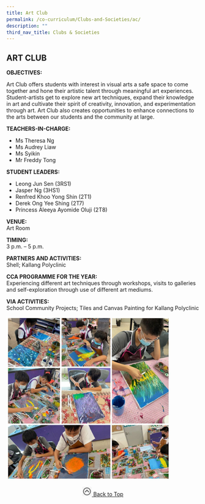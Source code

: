 ```yaml
---
title: Art Club
permalink: /co-curriculum/Clubs-and-Societies/ac/
description: ""
third_nav_title: Clubs & Societies
---
```

## ART CLUB 

**OBJECTIVES:**

Art Club offers students with interest in visual arts a safe space to come together and hone their artistic talent through meaningful art experiences. Student-artists get to explore new art techniques, expand their knowledge in art and cultivate their spirit of creativity, innovation, and experimentation through art. Art Club also creates opportunities to enhance connections to the arts between our students and the community at large.

**TEACHERS-IN-CHARGE:**

*   Ms Theresa Ng
*   Ms Audrey Liaw
*   Ms Syikin
*   Mr Freddy Tong

**STUDENT LEADERS:**

*   Leong Jun Sen (3RS1)
*   Jasper Ng (3HS1)
*   Renfred Khoo Yong Shin (2T1)
*   Derek Ong Yee Shing (2T7)
*   Princess Aleeya Ayomide Oluji (2T8)

**VENUE:**<br>
Art Room

**TIMING:**<br>
3 p.m. – 5 p.m.

**PARTNERS AND ACTIVITIES:**<br>
Shell; Kallang Polyclinic

**CCA PROGRAMME FOR THE YEAR:**<br>
Experiencing different art techniques through workshops, visits to galleries and self-exploration through use of different art mediums.

**VIA ACTIVITIES:**<br>
School Community Projects; Tiles and Canvas Painting for Kallang Polyclinic

<img src="/images/ac1.jpg" style="width:85%">

<p align="center"><a href="#"><img src="/images/arrow-up.jpg" style="width:25px; display:inline"/> Back to Top </a> </p>

